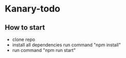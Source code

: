 # Kanary-todo

## How to start

* clone repo
* install all dependencies run command "npm install"
* run command "npm run start"
